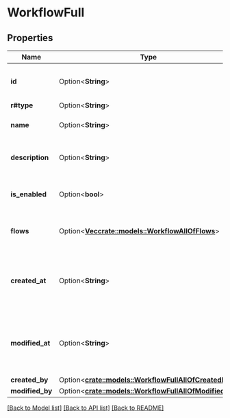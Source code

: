 # WorkflowFull

## Properties

Name | Type | Description | Notes
------------ | ------------- | ------------- | -------------
**id** | Option<**String**> | The unique identifier for the workflow | [optional]
**r#type** | Option<**String**> | `workflow` | [optional]
**name** | Option<**String**> | The name of the workflow | [optional]
**description** | Option<**String**> | The description for a workflow. | [optional]
**is_enabled** | Option<**bool**> | Specifies if this workflow is enabled | [optional]
**flows** | Option<[**Vec<crate::models::WorkflowAllOfFlows>**](Workflow_allOf_flows.md)> | A list of flows assigned to a workflow. | [optional]
**created_at** | Option<**String**> | The date and time when the workflow was created on Box | [optional]
**modified_at** | Option<**String**> | The date and time when the workflow was last updated on Box | [optional]
**created_by** | Option<[**crate::models::WorkflowFullAllOfCreatedBy**](Workflow_Full_allOf_created_by.md)> |  | [optional]
**modified_by** | Option<[**crate::models::WorkflowFullAllOfModifiedBy**](Workflow_Full_allOf_modified_by.md)> |  | [optional]

[[Back to Model list]](../README.md#documentation-for-models) [[Back to API list]](../README.md#documentation-for-api-endpoints) [[Back to README]](../README.md)


